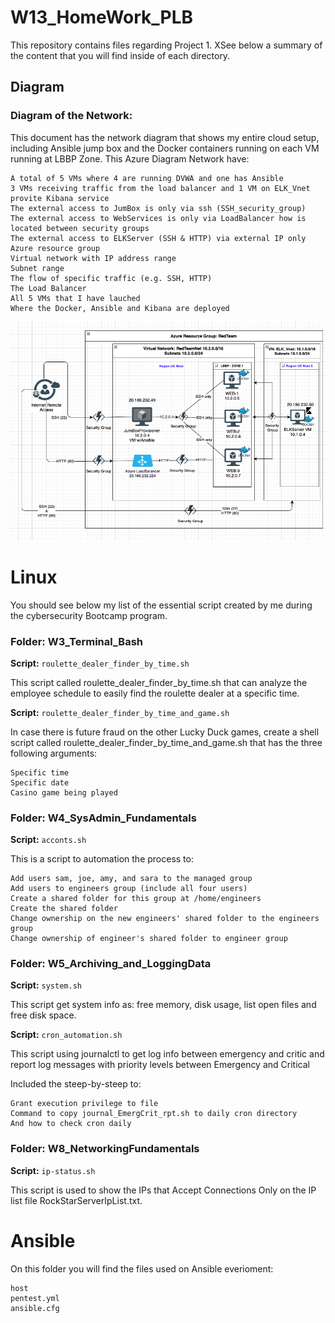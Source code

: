 # W13_HomeWork_PLB
This repository contains files regarding Project 1.
XSee below a summary of the content that you will find inside of each directory. 


## Diagram
### Diagram of the Network: 
This document has the network diagram that shows my entire cloud setup, including Ansible jump box and the Docker containers running on each VM running at LBBP Zone.
This Azure Diagram Network have:

    A total of 5 VMs where 4 are running DVWA and one has Ansible
    3 VMs receiving traffic from the load balancer and 1 VM on ELK_Vnet provite Kibana service
    The external access to JumBox is only via ssh (SSH_security_group)
    The external access to WebServices is only via LoadBalancer how is located between security groups
    The external access to ELKServer (SSH & HTTP) via external IP only
    Azure resource group
    Virtual network with IP address range
    Subnet range
    The flow of specific traffic (e.g. SSH, HTTP)
    The Load Balancer
    All 5 VMs that I have lauched
    Where the Docker, Ansible and Kibana are deployed


![Network Diagram](https://github.com/plb027/W13_HomeWork_PLB/blob/main/1_Diagram/DiagramNetwork_PLB.png)



# Linux
You should see below my list of the essential script created by me during the cybersecurity Bootcamp program.

### Folder: W3_Terminal_Bash

**Script:** `roulette_dealer_finder_by_time.sh` 

This script called roulette_dealer_finder_by_time.sh that can analyze the employee schedule to easily find the roulette dealer at a specific time.


**Script:** `roulette_dealer_finder_by_time_and_game.sh` 

In case there is future fraud on the other Lucky Duck games, create a shell script called roulette_dealer_finder_by_time_and_game.sh that has the three following arguments:

    Specific time
    Specific date
    Casino game being played


### Folder: W4_SysAdmin_Fundamentals

**Script:** `acconts.sh`

This is a script to automation the process to:

    Add users sam, joe, amy, and sara to the managed group
    Add users to engineers group (include all four users)
    Create a shared folder for this group at /home/engineers
    Create the shared folder
    Change ownership on the new engineers' shared folder to the engineers group
    Change ownership of engineer's shared folder to engineer group

### Folder: W5_Archiving_and_LoggingData

**Script:** `system.sh`

This script get system info as: free memory, disk usage, list open files and free disk space.


**Script:** `cron_automation.sh`

This script using journalctl to get log info between emergency and critic and report log messages with priority levels between Emergency and Critical

Included the steep-by-steep to:

    Grant execution privilege to file
    Command to copy journal_EmergCrit_rpt.sh to daily cron directory
    And how to check cron daily


### Folder: W8_NetworkingFundamentals

**Script:** `ip-status.sh`

This script is used to show the IPs that Accept Connections Only on the IP list file RockStarServerIpList.txt.



# Ansible
On this folder you will find the files used on Ansible everioment:

    host
    pentest.yml
    ansible.cfg
